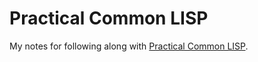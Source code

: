# Practical Common LISP

My notes for following along with [Practical Common LISP](http://www.gigamonkeys.com/book/).